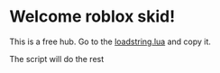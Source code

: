 # Welcome roblox skid!

This is a free hub. Go to the [loadstring.lua](https://github.com/CGGonGitHub/Loader/blob/main/loadstring.lua) and copy it.

The script will do the rest
